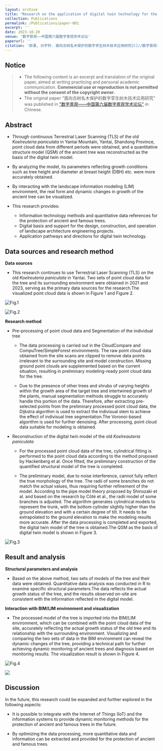 ```yaml
---
layout: archive
title: "Research on the application of digital twin technology for the protection of ancient and famous trees(Original paper in Chinese)"
collection: Publications
permalink: /Publications/paper-001
excerpt: ''
date: 2023-10-20
venue: '数字景观——中国第六届数字景观学术论坛'
paperurl: ''
citation: '郭湧, 孙宇轩. 面向古树名木保护的数字孪生树木技术应用研究[C]//数字景观——中国第六届数字景观学术论坛, 2023.'
---
```


Notice
------
>* The following content is an excerpt and translation of the original paper, aimed at writing practicing and personal academic communication. **Commercial use or reproduction is not permitted without the consent of the copyright owner**.
>* The original paper "面向古树名木保护的数字孪生树木技术应用研究" was published in ["数字景观——中国第六届数字景观学术论坛"](https://arch.seu.edu.cn/2023/0908/c9122a463929/page.htm) in Chinese.

Abstract
------

* Through continuous Terrestrial Laser Scanning (TLS) of the old *Koelreuteria paniculata* in Yantai Mountain, Yantai, Shandong Province, point cloud data from different periods were obtained, and a quantitative structure model (QSM) of the ancient tree was reconstructed as the basis of the digital twin model.

* By analyzing the model, its parameters reflecting growth conditions such as tree height and diameter at breast height (DBH) etc. were more accurately obtained.

* By interacting with the landscape information modeling (LIM) environment, the real form and dynamic changes in growth of the ancient tree can be visualized.

* This research provides:
    * Information technology methods and quantitative data references for the protection of ancient and famous trees.
    * Digital basis and support for the design, construction, and operation of landscape architecture engineering projects.
    * Application pathways and directions for digital twin technology.



Data sources and research method
------

**Data sources**

* This research continues to use Terrestrial Laser Scanning (TLS) on the old *Koelreuteria paniculata* in Yantai. Two sets of point cloud data for the tree and its surrounding environment were obtained in 2021 and 2023, serving as the primary data sources for the research.The visualized point cloud data is shown in Figure 1 and Figure 2.

![Fig.1](/pub-images/paper-001-figure-001.jpg)

![Fig.2](/pub-images/paper-001-figure-002.jpg)

**Research method**

* Pre-processing of point cloud data and Segmentation of the individual tree

    * The data processing is carried out in the CloudCompare and CompuTree/SimpleForest environments. The raw point cloud data obtained from the site scans are clipped to remove data points irrelevant to the surrounding site and model construction. Missing ground point clouds are supplemented based on the current situation, resulting in preliminary modeling-ready point cloud data for the tree.

    * Due to the presence of other trees and shrubs of varying heights within the growth area of the target tree and intertwined growth of the plants, manual segmentation methods struggle to accurately handle this portion of the data. Therefore, after extracting pre-selected points from the preliminary processed point cloud data, the Dijkstra algorithm is used to extract the indivisual stem to achieve the effect of indivisual tree segmentation.The Voronoi-based algorithm is used for further denoising. After processing, point cloud data suitable for modeling is obtained.

* Reconstruction of the digital twin model of the old *Koelreauteria paniculata*

    * For the processed point cloud data of the tree, cylindrical fitting is performed to the point cloud data according to the method proposed by Hackenberg et al. Once fitted, the preliminary construction of the quantified structural model of the tree is completed.

    * The preliminary model, due to noise interference, cannot fully reflect the true morphology of the tree. The radii of some branches do not match the actual values, thus requiring further refinement of the model. According to the pipe model theory proposed by Shinozaki et al. and based on the research by Côté et al., the radii model of some branches is adjusted. The algorithm generates cylindrical models to represent the trunk, with the bottom cylinder slightly higher than the ground elevation and with a certain degree of tilt. It needs to be extrapolated to the ground elevation to make the modeling results more accurate. After the data processing is completed and exported, the digital twin model of the tree is obtained.The QSM as the basis of digital twin model is shown in Figure 3.

![Fig.3](/pub-images/paper-001-figure-003.jpg)

Result and analysis
------

**Structural parameters and analysis**

* Based on the above method, two sets of models of the tree and their data were obtained. Quantitative data analysis was conducted in R to examine specific structural parameters.The data reflects the actual growth status of the tree, and the results observed on-site are consistent with the information reflected in the digital model.

**Interaction with BIM/LIM environment and visualization**

* The processed model of the tree is imported into the BIM/LIM environment, which can be combined with the point cloud data of the site, accurately reflecting the actual growth status of the old tree and its relationship with the surrounding environment. Visualizing and comparing the two sets of data in the BIM environment can reveal the dynamic changes of the tree, providing a technical path for further achieving dynamic monitoring of ancient trees and diagnosis based on monitoring results. The visualization result is shown in Figure 4.

![Fig.4](/pub-images/paper-001-figure-004.jpg)

<img src="/pub-images/paper-001-figure-004.jpg" >

Discussion
------

In the future, this research could be expanded and further explored in the following aspects:

* It is possible to integrate with the Internet of Things (IoT) and the information systems to provide dynamic monitoring methods for the protection of ancient and famous trees in the future.

* By optimizing the data processing, more quantitative data and information can be extracted and provided for the protection of ancient and famous trees.